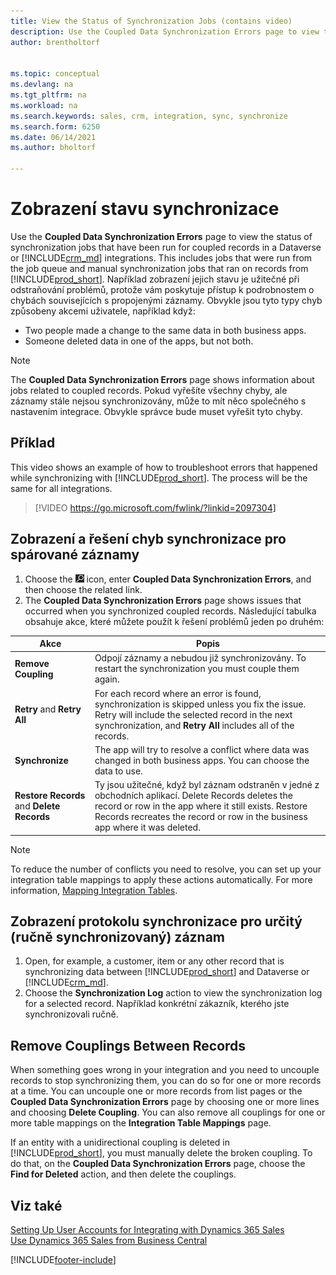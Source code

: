 ```yaml
---
title: View the Status of Synchronization Jobs (contains video)
description: Use the Coupled Data Synchronization Errors page to view the status of synchronization jobs that have been run for coupled records in integrations.
author: brentholtorf


ms.topic: conceptual
ms.devlang: na
ms.tgt_pltfrm: na
ms.workload: na
ms.search.keywords: sales, crm, integration, sync, synchronize
ms.search.form: 6250
ms.date: 06/14/2021
ms.author: bholtorf

---
```


# Zobrazení stavu synchronizace


Use the **Coupled Data Synchronization Errors** page to view the status of synchronization jobs that have been run for coupled records in a Dataverse or [!INCLUDE[crm_md](includes/crm_md.md)] integrations. This includes jobs that were run from the job queue and manual synchronization jobs that ran on records from [!INCLUDE[prod_short](includes/prod_short.md)]. Například zobrazení jejich stavu je užitečné při odstraňování problémů, protože vám poskytuje přístup k podrobnostem o chybách souvisejících s propojenými záznamy. Obvykle jsou tyto typy chyb způsobeny akcemi uživatele, například když:

* Two people made a change to the same data in both business apps.
* Someone deleted data in one of the apps, but not both.

> [!Note]
> The **Coupled Data Synchronization Errors** page shows information about jobs related to coupled records. Pokud vyřešíte všechny chyby, ale záznamy stále nejsou synchronizovány, může to mít něco společného s nastavením integrace. Obvykle správce bude muset vyřešit tyto chyby.

## Příklad
This video shows an example of how to troubleshoot errors that happened while synchronizing with [!INCLUDE[prod_short](includes/cds_long_md.md)]. The process will be the same for all integrations.

> [!VIDEO https://go.microsoft.com/fwlink/?linkid=2097304]


## Zobrazení a řešení chyb synchronizace pro spárované záznamy
1. Choose the ![Lightbulb that opens the Tell Me feature.](media/ui-search/search_small.png "Tell me what you want to do") icon, enter **Coupled Data Synchronization Errors**, and then choose the related link.
2. The **Coupled Data Synchronization Errors** page shows issues that occurred when you synchronized coupled records. Následující tabulka obsahuje akce, které můžete použít k řešení problémů jeden po druhém:

| Akce | Popis |
|----|----|
| **Remove Coupling** | Odpojí záznamy a nebudou již synchronizovány. To restart the synchronization you must couple them again. |
| **Retry** and **Retry All** | For each record where an error is found, synchronization is skipped unless you fix the issue. Retry will include the selected record in the next synchronization, and **Retry All** includes all of the records. |
| **Synchronize** | The app will try to resolve a conflict where data was changed in both business apps. You can choose the data to use. |
| **Restore Records** and **Delete Records** | Ty jsou užitečné, když byl záznam odstraněn v jedné z obchodních aplikací. Delete Records deletes the record or row in the app where it still exists. Restore Records recreates the record or row in the business app where it was deleted. |

> [!NOTE]
> To reduce the number of conflicts you need to resolve, you can set up your integration table mappings to apply these actions automatically. For more information, [Mapping Integration Tables](admin-how-to-modify-table-mappings-for-synchronization.md#mapping-integration-tables).

## Zobrazení protokolu synchronizace pro určitý (ručně synchronizovaný) záznam
1. Open, for example, a customer, item or any other record that is synchronizing data between [!INCLUDE[prod_short](includes/prod_short.md)] and Dataverse or [!INCLUDE[crm_md](includes/crm_md.md)].
2. Choose the **Synchronization Log** action to view the synchronization log for a selected record. Například konkrétní zákazník, kterého jste synchronizovali ručně.

## Remove Couplings Between Records
When something goes wrong in your integration and you need to uncouple records to stop synchronizing them, you can do so for one or more records at a time. You can uncouple one or more records from list pages or the **Coupled Data Synchronization Errors** page by choosing one or more lines and choosing **Delete Coupling**. You can also remove all couplings for one or more table mappings on the **Integration Table Mappings** page.

If an entity with a unidirectional coupling is deleted in [!INCLUDE[prod_short](includes/prod_short.md)], you must manually delete the broken coupling. To do that, on the **Coupled Data Synchronization Errors** page, choose the **Find for Deleted** action, and then delete the couplings.

## Viz také
[Setting Up User Accounts for Integrating with Dynamics 365 Sales](admin-setting-up-integration-with-dynamics-sales.md)  
[Use Dynamics 365 Sales from Business Central](marketing-integrate-dynamicscrm.md)


[!INCLUDE[footer-include](includes/footer-banner.md)]